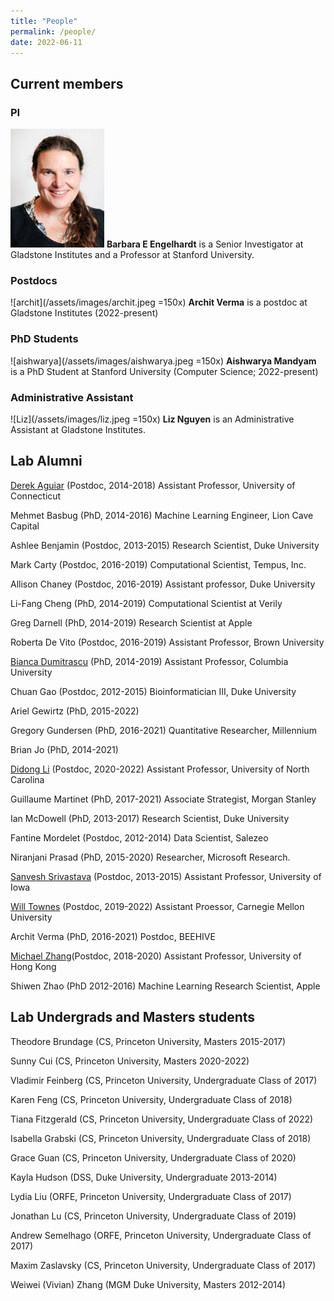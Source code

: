 ```yaml
---
title: "People"
permalink: /people/
date: 2022-06-11
---
```

## Current members

### PI

<img src="/assets/images/bee.jpeg" width="150" height="190"> **Barbara E Engelhardt** is a Senior Investigator at Gladstone Institutes and a Professor at Stanford University.

### Postdocs

![archit](/assets/images/archit.jpeg =150x) **Archit Verma** is a postdoc at Gladstone Institutes (2022-present)

### PhD Students

![aishwarya](/assets/images/aishwarya.jpeg =150x) **Aishwarya Mandyam** is a PhD Student at Stanford University (Computer Science; 2022-present)


### Administrative Assistant

![Liz](/assets/images/liz.jpeg =150x) **Liz Nguyen** is an Administrative Assistant at Gladstone Institutes.

## Lab Alumni

[Derek Aguiar](http://www.derekaguiar.com/) (Postdoc, 2014-2018) Assistant Professor, University of Connecticut

Mehmet Basbug (PhD, 2014-2016) Machine Learning Engineer, Lion Cave Capital

Ashlee Benjamin (Postdoc, 2013-2015) Research Scientist, Duke University

Mark Carty (Postdoc, 2016-2019) Computational Scientist, Tempus, Inc.

Allison Chaney (Postdoc, 2016-2019) Assistant professor, Duke University

Li-Fang Cheng (PhD, 2014-2019) Computational Scientist at Verily

Greg Darnell (PhD, 2014-2019) Research Scientist at Apple

Roberta De Vito (Postdoc, 2016-2019) Assistant Professor, Brown University

[Bianca Dumitrascu](https://b2du.github.io/) (PhD, 2014-2019) Assistant Professor, Columbia University

Chuan Gao (Postdoc, 2012-2015) Bioinformatician III, Duke University

Ariel Gewirtz (PhD, 2015-2022)

Gregory Gundersen (PhD, 2016-2021) Quantitative Researcher, Millennium

Brian Jo (PhD, 2014-2021)

[Didong Li](https://sites.google.com/view/didongli/) (Postdoc, 2020-2022) Assistant Professor, University of North Carolina

Guillaume Martinet (PhD, 2017-2021) Associate Strategist, Morgan Stanley

Ian McDowell (PhD, 2013-2017) Research Scientist, Duke University

Fantine Mordelet (Postdoc, 2012-2014) Data Scientist, Salezeo

Niranjani Prasad (PhD, 2015-2020) Researcher, Microsoft Research.

[Sanvesh Srivastava](https://stat.uiowa.edu/people/sanvesh-srivastava) (Postdoc, 2013-2015) Assistant Professor, University of Iowa

[Will Townes](https://willtownes.github.io/) (Postdoc, 2019-2022) Assistant Proessor, Carnegie Mellon University

Archit Verma (PhD, 2016-2021) Postdoc, BEEHIVE

[Michael Zhang](https://mikezhang.com/)(Postdoc, 2018-2020) Assistant Professor, University of Hong Kong

Shiwen Zhao (PhD 2012-2016) Machine Learning Research Scientist, Apple

## Lab Undergrads and Masters students

Theodore Brundage (CS, Princeton University, Masters 2015-2017)

Sunny Cui (CS, Princeton University, Masters 2020-2022)

Vladimir Feinberg (CS, Princeton University, Undergraduate Class of 2017)

Karen Feng (CS, Princeton University, Undergraduate Class of 2018)

Tiana Fitzgerald (CS, Princeton University, Undergraduate Class of 2022)

Isabella Grabski (CS, Princeton University, Undergraduate Class of 2018)

Grace Guan (CS, Princeton University, Undergraduate Class of 2020)

Kayla Hudson (DSS, Duke University, Undergraduate 2013-2014)

Lydia Liu (ORFE, Princeton University, Undergraduate Class of 2017)

Jonathan Lu (CS, Princeton University, Undergraduate Class of 2019)

Andrew Semelhago (ORFE, Princeton University, Undergraduate Class of 2017)

Maxim Zaslavsky (CS, Princeton University, Undergraduate Class of 2017)

Weiwei (Vivian) Zhang (MGM Duke University, Masters 2012-2014)
